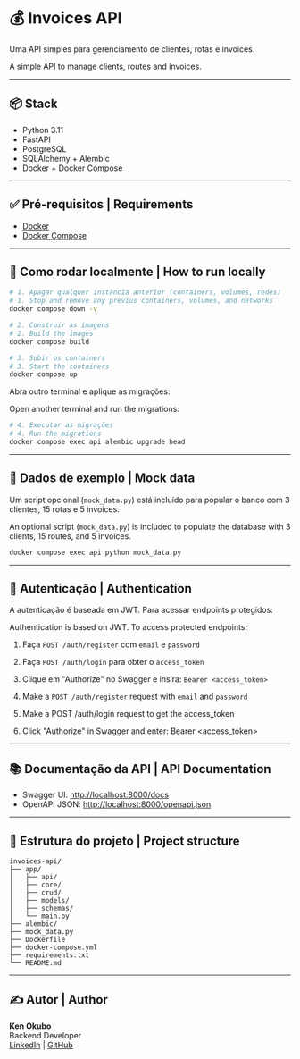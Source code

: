 
# 💰 Invoices API

Uma API simples para gerenciamento de clientes, rotas e invoices.

A simple API to manage clients, routes and invoices.

---

## 📦 Stack

- Python 3.11
- FastAPI
- PostgreSQL
- SQLAlchemy + Alembic
- Docker + Docker Compose

---

## ✅ Pré-requisitos | Requirements

- [Docker](https://www.docker.com/)
- [Docker Compose](https://docs.docker.com/compose/)

---

## 🚀 Como rodar localmente | How to run locally

```bash
# 1. Apagar qualquer instância anterior (containers, volumes, redes)
# 1. Stop and remove any previus containers, volumes, and networks
docker compose down -v

# 2. Construir as imagens
# 2. Build the images
docker compose build

# 3. Subir os containers
# 3. Start the containers
docker compose up
```

Abra outro terminal e aplique as migrações:

Open another terminal and run the migrations:

```bash
# 4. Executar as migrações
# 4. Run the migrations
docker compose exec api alembic upgrade head
```

---

## 🧪 Dados de exemplo | Mock data

Um script opcional (`mock_data.py`) está incluído para popular o banco com 3 clientes, 15 rotas e 5 invoices.

An optional script (`mock_data.py`) is included to populate the database with 3 clients, 15 routes, and 5 invoices.

```bash
docker compose exec api python mock_data.py
```

---

## 🔐 Autenticação | Authentication

A autenticação é baseada em JWT. Para acessar endpoints protegidos:

Authentication is based on JWT. To access protected endpoints:

1. Faça `POST /auth/register` com `email` e `password`
2. Faça `POST /auth/login` para obter o `access_token`
3. Clique em "Authorize" no Swagger e insira: `Bearer <access_token>`

1. Make a `POST /auth/register` request with `email` and `password`
2. Make a POST /auth/login request to get the access_token
3. Click "Authorize" in Swagger and enter: Bearer <access_token>

---

## 📚 Documentação da API | API Documentation

- Swagger UI: [http://localhost:8000/docs](http://localhost:8000/docs)
- OpenAPI JSON: [http://localhost:8000/openapi.json](http://localhost:8000/openapi.json)

---

## 📁 Estrutura do projeto | Project structure

```
invoices-api/
├── app/
│   ├── api/
│   ├── core/
│   ├── crud/
│   ├── models/
│   ├── schemas/
│   └── main.py
├── alembic/
├── mock_data.py
├── Dockerfile
├── docker-compose.yml
├── requirements.txt
└── README.md
```

---

## ✍️ Autor | Author

**Ken Okubo**  
Backend Developer  
[LinkedIn](https://www.linkedin.com/in/ken-okubo-8b484978/) | [GitHub](https://github.com/ken-okubo)
